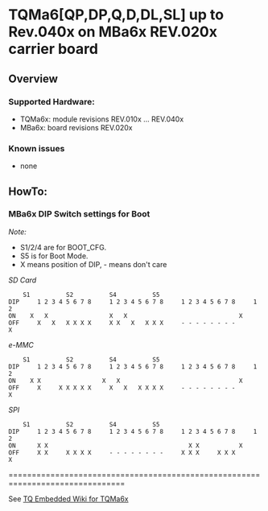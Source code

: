 # TQMa6\[QP,DP,Q,D,DL,SL\] up to Rev.040x on MBa6x REV.020x carrier board

## Overview

### Supported Hardware:

* TQMa6x: module revisions REV.010x ... REV.040x
* MBa6x:  board revisions REV.020x

### Known issues

- none

## HowTo:

### MBa6x DIP Switch settings for Boot

_Note:_

* S1/2/4 are for BOOT_CFG.
* S5 is for Boot Mode.
* X means position of DIP, - means don't care

_SD Card_

```
	S1			S2			S4			S5
DIP 	1 2 3 4 5 6 7 8		1 2 3 4 5 6 7 8		1 2 3 4 5 6 7 8		1 2
ON 	  X   X        		    X   X      		               		X  
OFF 	X   X   X X X X		X X   X   X X X		- - - - - - - -		  X
```

_e-MMC_

```
	S1			S2			S4			S5
DIP 	1 2 3 4 5 6 7 8		1 2 3 4 5 6 7 8		1 2 3 4 5 6 7 8		1 2
ON 	  X X          		  X   X        		               		X  
OFF 	X     X X X X X		X   X   X X X X		- - - - - - - -		  X
```

_SPI_

```
	S1			S2			S4			S5
DIP 	1 2 3 4 5 6 7 8		1 2 3 4 5 6 7 8		1 2 3 4 5 6 7 8		1 2
ON 	    X X        		               		      X X      		X  
OFF 	X X     X X X X		- - - - - - - -		X X X     X X X		  X
```

===============================================================================

See [TQ Embedded Wiki for TQMa6x](https://support.tq-group.com/en/arm/tqma6x)

